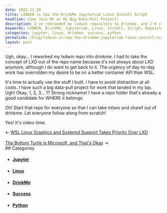 ```yaml
---
date: 2022-11-29
title: LXDWIN is now the DrinkMe JupyterLab Linux Install Script
headline: Come Join Me on My Big Data-Pull Project!
description: I've rebranded my lxdwin repository to drinkme, and I'm starting a big data-pull project for work. I'm creating a repo folder so everyone can follow along and I'll make a video about it. Come join me and see how it all unfolds!
keywords: LXDWIN, DrinkMe, JupyterLab, Linux, Install, Script, Repository, Big Data-Pull, Project, Work, Repo Folder, Video, Focus, Scratch, Rework
categories: jupyter, linux, drinkme, success, python
permalink: /blog/lxdwin-is-now-the-drinkme-jupyterlab-linux-install-script/
layout: post
---
```



Ugh, okay... I reworked my lxdwin repo into drinkme. I had to take the concept
of LXD out of the repo name because it's not always about LXD anymore, although
I do want to get back to it. The urgency of day-to-day work has overridden my
desire to be on a better container API than WSL.

It's time to actually use the stuff I built. I have to avoid distraction at all
costs. I have such a big data-pull project for work that landed in my lap. Ugh!
Okay, 1, 2, 3... 1? Strong nickname! I have a repo folder that's already a good
candidate for WHERE it belongs.

Oh! Start that repo for everyone so that I can take mlseo and ohawf out of
drinkme. Let everyone follow along from scratch!

Yes! It's video-time.


<div class="arrow-links"><div class="post-nav-prev"><span class="arrow">&larr;&nbsp;</span><a href="/blog/wsl-linux-graphics-and-systemd-support-takes-priority-over-lxd/">WSL Linux Graphics and Systemd Support Takes Priority Over LXD</a></div> &nbsp; <div class="post-nav-next"><a href="/blog/the-bottom-turtle-is-microsoft-and-that-s-okay/">The Bottom Turtle is Microsoft, and That's Okay</a><span class="arrow">&nbsp;&rarr;</span></div></div>
## Categories

<ul>
<li><h4><a href='/jupyter/'>Jupyter</a></h4></li>
<li><h4><a href='/linux/'>Linux</a></h4></li>
<li><h4><a href='/drinkme/'>DrinkMe</a></h4></li>
<li><h4><a href='/success/'>Success</a></h4></li>
<li><h4><a href='/python/'>Python</a></h4></li></ul>
